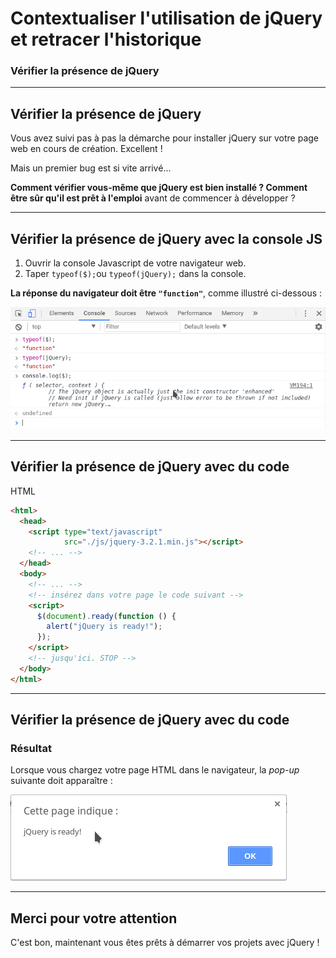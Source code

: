 <!-- footer: Copyright 2017 © Glenn ROLLAND – Reproduction interdite -->
<!-- page_number : true -->

<link rel="stylesheet" href="../../assets/style.css" />

# Contextualiser l'utilisation de jQuery et retracer l'historique

### Vérifier la présence de jQuery

<!-- 01/04 TD -->

----

## Vérifier la présence de jQuery

Vous avez suivi pas à pas la démarche pour installer jQuery sur votre page web en cours de création. Excellent ! 

Mais un premier bug est si vite arrivé... 

__Comment vérifier vous-même que jQuery est bien installé ? Comment être sûr qu'il est prêt à l'emploi__ avant de commencer à développer ?

----

## Vérifier la présence de jQuery avec la console JS

1. Ouvrir la console Javascript de votre navigateur web.
2. Taper `typeof($);`ou `typeof(jQuery);` dans la console.

__La réponse du navigateur doit être `"function"`__, comme illustré ci-dessous :

![125% border center](images/04_verifier_l_installation_de_jquery_avec_console.png)

----

## Vérifier la présence de jQuery avec du code

<gx-label>HTML</gx-label>

```html
<html>
  <head>
    <script type="text/javascript" 
            src="./js/jquery-3.2.1.min.js"></script>
    <!-- ... -->
  </head>
  <body>
    <!-- ... -->
    <!-- insérez dans votre page le code suivant -->
    <script>
      $(document).ready(function () { 
        alert("jQuery is ready!"); 
      });
    </script>
    <!-- jusqu'ici. STOP -->
  </body>
</html>
```

----


## Vérifier la présence de jQuery avec du code 

### Résultat

Lorsque vous chargez votre page HTML dans le navigateur, la _pop-up_ suivante doit apparaître :

![195% center](images/04_verifier_l_installation_de_jquery_avec_code.png)

----

## Merci pour votre attention 

C'est bon, maintenant vous êtes prêts à démarrer vos projets avec jQuery !
